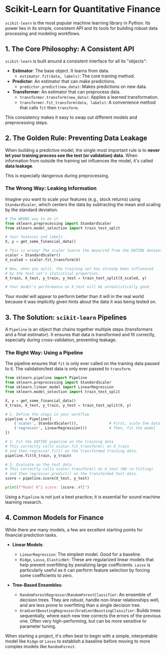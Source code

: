 # Scikit-Learn for Quantitative Finance

`scikit-learn` is the most popular machine learning library in Python. Its power lies in its simple, consistent API and its tools for building robust data processing and modeling workflows.

## 1. The Core Philosophy: A Consistent API

`scikit-learn` is built around a consistent interface for all its "objects":

-   **Estimator**: The base object. It learns from data.
    -   `estimator.fit(data, labels)`: The core training method.
-   **Predictor**: An estimator that can make predictions.
    -   `predictor.predict(new_data)`: Makes predictions on new data.
-   **Transformer**: An estimator that can preprocess data.
    -   `transformer.transform(new_data)`: Applies a learned transformation.
    -   `transformer.fit_transform(data, labels)`: A convenience method that calls `fit` then `transform`.

This consistency makes it easy to swap out different models and preprocessing steps.

## 2. The Golden Rule: Preventing Data Leakage

When building a predictive model, the single most important rule is to **never let your training process see the test (or validation) data.** When information from outside the training set influences the model, it's called **data leakage**.

This is especially dangerous during preprocessing.

### The Wrong Way: Leaking Information
Imagine you want to scale your features (e.g., stock returns) using `StandardScaler`, which centers the data by subtracting the mean and scaling by the standard deviation.

```python
# The WRONG way to do it
from sklearn.preprocessing import StandardScaler
from sklearn.model_selection import train_test_split

# Your features and labels
X, y = get_some_financial_data() 

# This is wrong! The scaler learns the mean/std from the ENTIRE dataset.
scaler = StandardScaler()
X_scaled = scaler.fit_transform(X)

# Now, when you split, the training set has already been influenced
# by the test set's statistical properties.
X_train, X_test, y_train, y_test = train_test_split(X_scaled, y) 

# Your model's performance on X_test will be unrealistically good.
```
Your model will appear to perform better than it will in the real world because it was implicitly given hints about the data it was being tested on.

## 3. The Solution: `scikit-learn` Pipelines

A `Pipeline` is an object that chains together multiple steps (transformers and a final estimator). It ensures that data is transformed and fit correctly, especially during cross-validation, preventing leakage.

### The Right Way: Using a Pipeline
The pipeline ensures that `fit` is only ever called on the training data passed to it. The validation/test data is only ever passed to `transform`.

```python
from sklearn.pipeline import Pipeline
from sklearn.preprocessing import StandardScaler
from sklearn.linear_model import LinearRegression
from sklearn.model_selection import train_test_split

X, y = get_some_financial_data()
X_train, X_test, y_train, y_test = train_test_split(X, y)

# 1. Define the steps in your workflow
pipeline = Pipeline([
    ('scaler', StandardScaler()),              # First, scale the data
    ('regressor', LinearRegression())          # Then, fit the model
])

# 2. Fit the ENTIRE pipeline on the training data
# This correctly calls scaler.fit_transform() on X_train
# and then regressor.fit() on the transformed training data.
pipeline.fit(X_train, y_train)

# 3. Evaluate on the test data
# This correctly calls scaler.transform() on X_test (NO re-fitting)
# and then regressor.predict() on the transformed test data.
score = pipeline.score(X_test, y_test)

print(f"Model R^2 score: {score:.4f}")
```
Using a `Pipeline` is not just a best practice; it is essential for sound machine learning research.

## 4. Common Models for Finance

While there are many models, a few are excellent starting points for financial prediction tasks.

-   **Linear Models**:
    -   `LinearRegression`: The simplest model. Good for a baseline.
    -   `Ridge`, `Lasso`, `ElasticNet`: These are regularized linear models that help prevent overfitting by penalizing large coefficients. `Lasso` is particularly useful as it can perform feature selection by forcing some coefficients to zero.

-   **Tree-Based Ensembles**:
    -   `RandomForestRegressor`/`RandomForestClassifier`: An ensemble of decision trees. They are robust, handle non-linear relationships well, and are less prone to overfitting than a single decision tree.
    -   `GradientBoostingRegressor`/`GradientBoostingClassifier`: Builds trees sequentially, where each new tree corrects the errors of the previous one. Often very high-performing, but can be more sensitive to parameter tuning.

When starting a project, it's often best to begin with a simple, interpretable model like `Ridge` or `Lasso` to establish a baseline before moving to more complex models like `RandomForest`. 